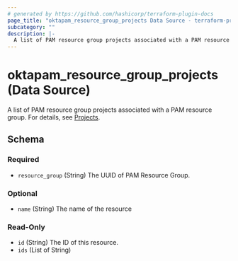 ```yaml
---
# generated by https://github.com/hashicorp/terraform-plugin-docs
page_title: "oktapam_resource_group_projects Data Source - terraform-provider-oktapam"
subcategory: ""
description: |-
  A list of PAM resource group projects associated with a PAM resource group. For details, see Projects https://help.okta.com/en/programs/opa-pam/Content/Topics/privileged-access/pam-projects.htm.
---
```


# oktapam_resource_group_projects (Data Source)

A list of PAM resource group projects associated with a PAM resource group. For details, see [Projects](https://help.okta.com/en/programs/opa-pam/Content/Topics/privileged-access/pam-projects.htm).



<!-- schema generated by tfplugindocs -->
## Schema

### Required

- `resource_group` (String) The UUID of PAM Resource Group.

### Optional

- `name` (String) The name of the resource

### Read-Only

- `id` (String) The ID of this resource.
- `ids` (List of String)


